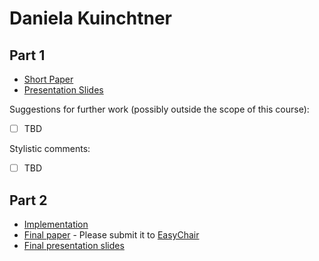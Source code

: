 # Daniela Kuinchtner

## Part 1

- [Short Paper](kuinchtner-proposal.pdf) <!-- You should rename these files-->
- [Presentation Slides](kuinchtner-presentation.pdf)

Suggestions for further work (possibly outside the scope of this course):

- [ ] TBD

Stylistic comments:

- [ ] TBD

## Part 2

- [Implementation](#TBD)
- [Final paper](kuinchtner-paper.pdf) - Please submit it to [EasyChair](https://easychair.org/conferences/?conf=ap2021)
- [Final presentation slides](kuinchtner-final-presentation-slides.pdf)
